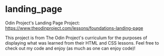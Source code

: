 # landing_page
Odin Project's Landing Page Project:
 https://www.theodinproject.com/lessons/foundations-landing-page

This project is from The Odin Project's curriculum for the purposes of displaying what was learned from their HTML and CSS lessons. Feel free to check out my code and enjoy (as much as one can enjoy code)! 